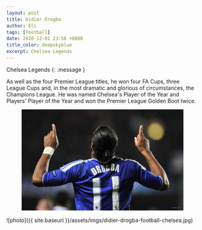 ```yaml
---
layout: post
title: Didier Drogba
author: Eli
tags: [football]
date: 2020-12-01 23:56 +0800
title_color: deepskyblue
excerpt: Chelsea Legends
---
```

Chelsea Legends
{: .message }

As well as the four Premier League titles, he won four FA Cups, three League Cups and, in the most dramatic and glorious of circumstances, the Champions League. He was named Chelsea's Player of the Year and Players' Player of the Year and won the Premier League Golden Boot twice.

<figure>
  <a><img src="/assets/imgs/Drogba.jpeg"></a>
</figure>

![photo]({{ site.baseurl }}/assets/imgs/didier-drogba-football-chelsea.jpg)
